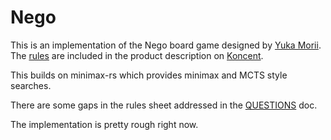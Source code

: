 Nego
==

This is an implementation of the Nego board game designed by
[Yuka Morii](http://www.yuka-design.com). The [rules](doc/nego-rule.pdf)
are included in the product description on [Koncent](https://koncent.jp/view/item/000000001904).


This builds on minimax-rs which provides minimax and MCTS style searches.

There are some gaps in the rules sheet addressed in the [QUESTIONS](doc/QUESTIONS.md) doc.

The implementation is pretty rough right now.
